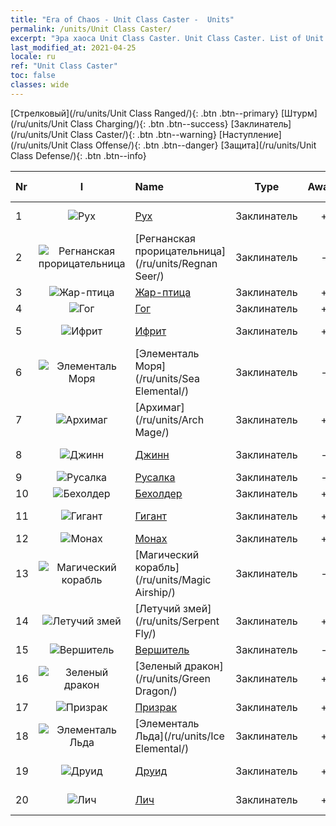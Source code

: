 ```yaml
---
title: "Era of Chaos - Unit Class Caster -  Units"
permalink: /units/Unit Class Caster/
excerpt: "Эра хаоса Unit Class Caster. Unit Class Caster. List of Unit Class in Era of Chaos"
last_modified_at: 2021-04-25
locale: ru
ref: "Unit Class Caster"
toc: false
classes: wide
---
```

 [Стрелковый](/ru/units/Unit Class Ranged/){: .btn .btn--primary} [Штурм](/ru/units/Unit Class Charging/){: .btn .btn--success} [Заклинатель](/ru/units/Unit Class Caster/){: .btn .btn--warning} [Наступление](/ru/units/Unit Class Offense/){: .btn .btn--danger} [Защита](/ru/units/Unit Class Defense/){: .btn .btn--info} 

  | Nr | I |         Name        |   Type   | Awake | Ранг |   Members     |  Stars  | Exclusive | Attack  |     HP    |  Awaken Name  |
  |:---|:-:|:--------------------|:--------:|:-----:|:---------:|:-------------:|:-------:|:---------:|:-------:|:---------:|:--------------|
  | 1 | ![Рух](/images/u/ti_leiniao.jpg) | [Рух](/ru/units/Roc/) | Заклинатель | + | SR | x4 | <i class="fas fa-star"/><i class="fas fa-star"/> | - | 792.0 | 4978 |  Громовая птица  |
  | 2 | ![Регнанская прорицательница](/images/u/ti_haihou.jpg) | [Регнанская прорицательница](/ru/units/Regnan Seer/) | Заклинатель | - | Командующий | x1 | <i class="fas fa-star"/><i class="fas fa-star"/><i class="fas fa-star"/> | - | 1006.9 | 5091 |  Элементаль Приливов  |
  | 3 | ![Жар-птица](/images/u/ti_fenghuang.jpg) | [Жар-птица](/ru/units/Firebird/) | Заклинатель | + | SR | x4 | <i class="fas fa-star"/><i class="fas fa-star"/><i class="fas fa-star"/> | + | 848.5 | 4525 |  Феникс  |
  | 4 | ![Гог](/images/u/ti_touhuoguai.jpg) | [Гог](/ru/units/Gog/) | Заклинатель | + | R | x9 | <i class="fas fa-star"/> | - | 102.6 | 629 |  Магог  |
  | 5 | ![Ифрит](/images/u/ti_liehuojingling.jpg) | [Ифрит](/ru/units/Efreeti/) | Заклинатель | + | SR | x4 | <i class="fas fa-star"/><i class="fas fa-star"/> | - | 225.4 | 1446 |  Султан ифритов  |
  | 6 | ![Элементаль Моря](/images/u/ti_haiyuansu.jpg) | [Элементаль Моря](/ru/units/Sea Elemental/) | Заклинатель | - | R | x9 | <i class="fas fa-star"/> | - | 201.8 | 1446 |  Элементаль Приливов  |
  | 7 | ![Архимаг](/images/u/ti_dafashi.jpg) | [Архимаг](/ru/units/Arch Mage/) | Заклинатель | + | SR | x4 | <i class="fas fa-star"/><i class="fas fa-star"/> | - | 54.6 | 1324 |  Архимаг  |
  | 8 | ![Джинн](/images/u/ti_shenguai.jpg) | [Джинн](/ru/units/Genie/) | Заклинатель | - | SR | x4 | <i class="fas fa-star"/><i class="fas fa-star"/><i class="fas fa-star"/> | - | 102.6 | 662 |  Владыка джиннов  |
  | 9 | ![Русалка](/images/u/ti_meirenyu.jpg) | [Русалка](/ru/units/Mermaid/) | Заклинатель | - | SR | x4 | <i class="fas fa-star"/><i class="fas fa-star"/><i class="fas fa-star"/> | - | 185.0 | 1648 |   -   |
  | 10 | ![Бехолдер](/images/u/ti_xieyan.jpg) | [Бехолдер](/ru/units/Beholder/) | Заклинатель | + | SR | x9 | <i class="fas fa-star"/><i class="fas fa-star"/><i class="fas fa-star"/> | - | 115.8 | 744 |  Злобоглаз  |
  | 11 | ![Гигант](/images/u/ti_taitan.jpg) | [Гигант](/ru/units/Giant/) | Заклинатель | + | SSR | x1 | <i class="fas fa-star"/><i class="fas fa-star"/><i class="fas fa-star"/> | - | 792.0 | 5431 |  Вестник грома  |
  | 12 | ![Монах](/images/u/ti_senglv.jpg) | [Монах](/ru/units/Monk/) | Заклинатель | + | SR | x4 | <i class="fas fa-star"/> | - | 102.6 | 662 |  Жрец  |
  | 13 | ![Магический корабль](/images/u/ti_reqiqiu.jpg) | [Магический корабль](/ru/units/Magic Airship/) | Заклинатель | - | SR | x4 | <i class="fas fa-star"/><i class="fas fa-star"/><i class="fas fa-star"/> | - | 208.5 | 1715 |   -   |
  | 14 | ![Летучий змей](/images/u/ti_longying.jpg) | [Летучий змей](/ru/units/Serpent Fly/) | Заклинатель | + | SR | x4 | <i class="fas fa-star"/><i class="fas fa-star"/> | + | 178.3 | 1615 |  Ядовитый змей  |
  | 15 | ![Вершитель](/images/u/ti_shenpanguan.jpg) | [Вершитель](/ru/units/Judicator/) | Заклинатель | - | Командующий | x1 | <i class="fas fa-star"/><i class="fas fa-star"/><i class="fas fa-star"/> | - | 565.7 | 6109 |   -   |
  | 16 | ![Зеленый дракон](/images/u/ti_lvlong.jpg) | [Зеленый дракон](/ru/units/Green Dragon/) | Заклинатель | + | SSR | x1 | <i class="fas fa-star"/><i class="fas fa-star"/><i class="fas fa-star"/> | - | 1018.2 | 4525 |  Золотой дракон  |
  | 17 | ![Призрак](/images/u/ti_youling.jpg) | [Призрак](/ru/units/Wight/) | Заклинатель | + | SR | x9 | <i class="fas fa-star"/><i class="fas fa-star"/> | - | 107.5 | 662 |  Привидение  |
  | 18 | ![Элементаль Льда](/images/u/ti_bingyuansu2.jpg) | [Элементаль Льда](/ru/units/Ice Elemental/) | Заклинатель | + | SR | x4 | <i class="fas fa-star"/><i class="fas fa-star"/> | - | 111.0 | 744 |  Снежный дух  |
  | 19 | ![Друид](/images/u/ti_deluyi.jpg) | [Друид](/ru/units/Druid/) | Заклинатель | + | SR | x9 | <i class="fas fa-star"/><i class="fas fa-star"/><i class="fas fa-star"/> | - | 102.6 | 844 |  Великий друид  |
  | 20 | ![Лич](/images/u/ti_wuyao.jpg) | [Лич](/ru/units/Lich/) | Заклинатель | + | SR | x4 | <i class="fas fa-star"/><i class="fas fa-star"/><i class="fas fa-star"/> | + | 228.7 | 1581 |  Могучий лич  |
